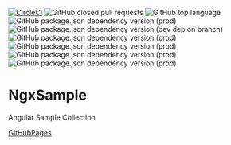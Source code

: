 [![CircleCI](https://circleci.com/gh/swfz/ngx-sample/tree/master.svg?style=svg)](https://circleci.com/gh/swfz/ngx-sample/tree/master)
![GitHub closed pull requests](https://img.shields.io/github/issues-pr-closed/swfz/ngx-sample.svg?color=blue&style=popout)
![GitHub top language](https://img.shields.io/github/languages/top/swfz/ngx-sample.svg?style=popout)
![GitHub package.json dependency version (prod)](https://img.shields.io/github/package-json/dependency-version/swfz/ngx-sample/@angular/core.svg?color=cc3399&style=popout)
![GitHub package.json dependency version (dev dep on branch)](https://img.shields.io/github/package-json/dependency-version/swfz/ngx-sample/dev/@angular/cli/master.svg?color=cc3399&style=popout)
![GitHub package.json dependency version (prod)](https://img.shields.io/github/package-json/dependency-version/swfz/ngx-sample/cypress/master.svg?color=cc3399&style=popout)
![GitHub package.json dependency version (prod)](https://img.shields.io/github/package-json/dependency-version/swfz/ngx-sample/ag-grid-community/master.svg?color=cc3399&style=popout)
![GitHub package.json dependency version (prod)](https://img.shields.io/github/package-json/dependency-version/swfz/ngx-sample/ngx-bootstrap/master.svg?color=cc3399&style=popout)
![GitHub package.json dependency version (prod)](https://img.shields.io/github/package-json/dependency-version/swfz/ngx-sample/primeng/master.svg?color=cc3399&style=popout)

# NgxSample

Angular Sample Collection

[GitHubPages](https://swfz.github.io/ngx-sample/)


